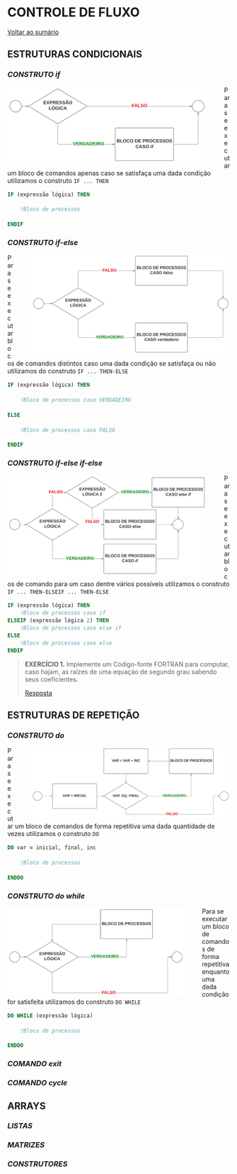 # **CONTROLE DE FLUXO**

[Voltar ao sumário](../../README.md)
## **ESTRUTURAS CONDICIONAIS**

### ***CONSTRUTO*** *if*

<div style = "display: flex-box;width: 300">
  <img style = "width: 450px; margin-right: 2.5rem;" align = "left" src="./images/Construto IF.svg">
</div>

Para se executar um bloco de comandos apenas caso se satisfaça uma dada condição utilizamos o construto `IF ... THEN`

```fortran
IF (expressão lógica) THEN

    !Bloco de processos

ENDIF
```

### ***CONSTRUTO*** *if-else*

<div style = "display: flex-box;width: 300">
  <img style = "width: 450px; margin-left: 2.5rem;" align = "right" src="./images/Construto IF-ELSE.svg">
</div>

Para se executar blocos de comandos distintos caso uma dada condição se satisfaça ou não utilizamos do construto `IF ... THEN-ELSE`

```fortran
IF (expressão lógica) THEN

    !Bloco de processos caso VERDADEIRO

ELSE

    !Bloco de processos caso FALSO

ENDIF
```

### ***CONSTRUTO*** *if-else if-else*

<div style = "display: flex-box;width: 300">
  <img style = "width: 450px; margin-right: 2.5rem;" align = "left" src="./images/Construto IF-ELSEIF-ELSE.svg">
</div>

Para se executar blocos de comando para um caso dentre vários possíveis utilizamos o construto `IF ... THEN-ELSEIF ... THEN-ELSE`

```fortran
IF (expressão lógica) THEN
    !Bloco de processos caso if
ELSEIF (expressão lógica 2) THEN
    !Bloco de processos caso else if
ELSE
    !Bloco de processos caso else
ENDIF
```

> **EXERCÍCIO 1.** Implemente um Código-fonte FORTRAN para computar, caso hajam, as raízes de uma equação de segundo grau sabendo seus coeficientes.
>
>[Resposta](./programas/equacao_2grau.f90)

## **ESTRUTURAS DE REPETIÇÃO**

### ***CONSTRUTO*** *do*

<div style = "display: flex-box;width: 300">
  <img style = "width: 450px; margin-left: 2.5rem;" align = "right" src="./images/Construto DO.svg">
</div>

Para se executar um bloco de comandos de forma repetitiva uma dada quantidade de vezes utilizamos o construto `DO`

```fortran
DO var = inicial, final, inc

    !Bloco de processos

ENDDO
```

### ***CONSTRUTO*** *do while*

<div style = "display: flex-box;width: 300">
  <img style = "width: 400px; margin-right: 2.5rem;" align = "left" src="./images/Construto WHILE.svg">
</div>

Para se executar um bloco de comandos de forma repetitiva enquanto uma dada condição for satisfeita utilizamos do construto `DO WHILE`

```fortran
DO WHILE (expressão lógica)

    !Bloco de processos

ENDDO
```

### ***COMANDO*** *exit*

### ***COMANDO*** *cycle*

## **ARRAYS**

### ***LISTAS***

### ***MATRIZES***

### ***CONSTRUTORES***
